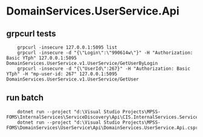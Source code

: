 ﻿# DomainServices.UserService.Api

## grpcurl tests
        grpcurl -insecure 127.0.0.1:5095 list
        grpcurl -insecure -d "{\"Login\":\"990614w\"}" -H "Authorization: Basic YTph" 127.0.0.1:5095 DomainServices.UserService.v1.UserService/GetUserByLogin
        grpcurl -insecure -d "{\"UserId\":267}" -H "Authorization: Basic YTph" -H "mp-user-id: 267" 127.0.0.1:5095 DomainServices.UserService.v1.UserService/GetUser

## run batch
        dotnet run --project "d:\Visual Studio Projects\MPSS-FOMS\InternalServices\ServiceDiscovery\Api\CIS.InternalServices.ServiceDiscovery.Api.csproj"
        dotnet run --project "d:\Visual Studio Projects\MPSS-FOMS\DomainServices\UserService\Api\DomainServices.UserService.Api.csproj"
